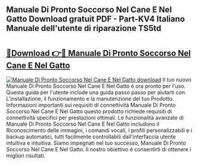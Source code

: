 ## Manuale Di Pronto Soccorso Nel Cane E Nel Gatto Download gratuit PDF - Part-KV4 Italiano Manuale dell'utente di riparazione TS5td

# <h2><a href="http://dfgdps.blite.top/?on=Manuale+Di+Pronto+Soccorso+Nel+Cane+E+Nel+Gatto">🔗Download 👉🔴 Manuale Di Pronto Soccorso Nel Cane E Nel Gatto</a></h2>

[![Manuale Di Pronto Soccorso Nel Cane E Nel Gatto download](https://i.imgur.com/lujVjoI.png)](http://dfgdps.blite.top/?on=Manuale+Di+Pronto+Soccorso+Nel+Cane+E+Nel+Gatto)
Il tuo nuovo Manuale Di Pronto Soccorso Nel Cane E Nel Gatto è ora pronto per l'uso. Questa guida per l'utente include una guida passo passo per aiutarti con L'installazione, il funzionamento e la manutenzione del tuo Prodotto. Informazioni importanti sui requisiti di connettività Manuale Di Pronto Soccorso Nel Cane E Nel Gatto questo prodotto richiede requisiti di connettività specifici per prestazioni ottimali. Le funzionalità avanzate di Manuale Di Pronto Soccorso Nel Cane E Nel Gatto includono il Riconoscimento delle immagini, i comandi vocali, i profili personalizzabili e i backup automatici, tutti facilmente controllabili dall'interfaccia utente intuitiva e intuitiva. Siamo impegnati nel tuo successo, Manuale Di Pronto Soccorso Nel Cane E Nel Gatto. Il nostro obiettivo è consentirti di ottenere i migliori risultati.
